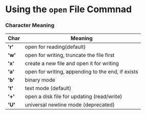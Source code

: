 # Using the ```open``` File Commnad

### Character Meaning
| Char    |               Meaning                             |
|---------|---------------------------------------------------|
| __'r'__ | open for reading(default)                         |
| __'w'__ | open for writing, truncate the file first         |
| __'x'__ | create a new file and open it for writing         |
| __'a'__ | open for writing, appending to the end, if exists |
| __'b'__ | binary mode                                       |
| __'t'__ | text mode (default)                               |
| __'+'__ | open a disk file for updating (read/write)        |
| __'U'__ | universal newline mode (deprecated)               |
